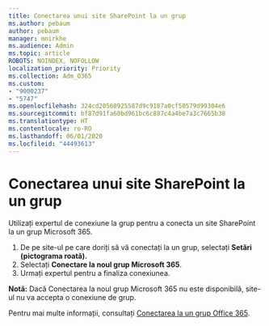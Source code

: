 ```yaml
---
title: Conectarea unui site SharePoint la un grup
ms.author: pebaum
author: pebaum
manager: mnirkhe
ms.audience: Admin
ms.topic: article
ROBOTS: NOINDEX, NOFOLLOW
localization_priority: Priority
ms.collection: Adm_O365
ms.custom:
- "9000237"
- "5747"
ms.openlocfilehash: 324cd20560925587d9c9187a0cf50579d99304e6
ms.sourcegitcommit: bf87d91fa60bd961bc6c887c4a4be7a3c7665b38
ms.translationtype: HT
ms.contentlocale: ro-RO
ms.lasthandoff: 06/01/2020
ms.locfileid: "44493613"
---
```

# <a name="connect-a-sharepoint-site-to-a-group"></a>Conectarea unui site SharePoint la un grup

Utilizați expertul de conexiune la grup pentru a conecta un site SharePoint la un grup Microsoft 365.

1. De pe site-ul pe care doriți să vă conectați la un grup, selectați **Setări (pictograma roată).**
2. Selectați **Conectare la noul grup Microsoft 365**.
3. Urmați expertul pentru a finaliza conexiunea.

**Notã:**  Dacă Conectarea la noul grup Microsoft 365 nu este disponibilă, site-ul nu va accepta o conexiune de grup.

Pentru mai multe informații, consultați [Conectarea la un grup Office 365](https://docs.microsoft.com/sharepoint/dev/transform/modernize-connect-to-office365-group).
